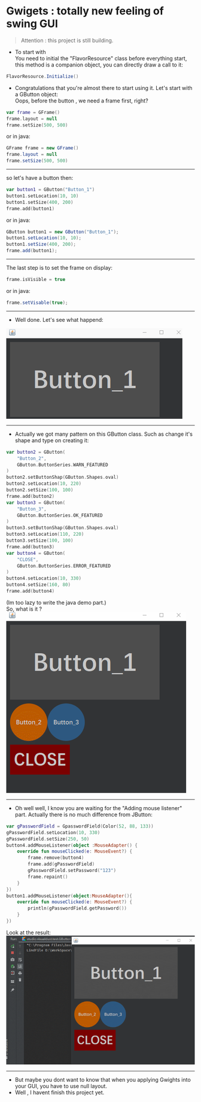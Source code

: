 # Gwigets : totally new feeling of swing GUI

> Attention : this project is still building.

* To start with  
You need to initial the "FlavorResource" class before everything start, this method is a companion object, you can directly draw a call to it:  
```java
FlavorResource.Initialize()
```  
* Congratulations that you're almost there to start using it. Let's start with a GButton object:   
Oops, before the button , we need a frame first, right?
```kotlin
var frame = GFrame()
frame.layout = null
frame.setSize(500, 500)
```
or in java:  
```java
GFrame frame = new GFrame()
frame.layout = null
frame.setSize(500, 500)
```

---   

so let's have a button then:
```kotlin
var button1 = GButton("Button_1")
button1.setLocation(10, 10)
button1.setSize(400, 200)
frame.add(button1)
```  
or in java:
```java
GButton button1 = new GButton("Button_1");
button1.setLocation(10, 10);
button1.setSize(400, 200);
frame.add(button1);
```  

---   

The last step is to set the frame on display:   
```kotlin
frame.isVisible = true
```   
or in java:
```java
frame.setVisable(true);
```   

---

* Well done. Let's see what happend:  
  
  
![demo001](./readme/demo001.gif)

---  
   
* Actually we got many pattern on this GButton class. Such as change it's shape and type on creating it:
```kotlin
var button2 = GButton(
    "Button_2",
    GButton.ButtonSeries.WARN_FEATURED
)
button2.setButtonShap(GButton.Shapes.oval)
button2.setLocation(10, 220)
button2.setSize(100, 100)
frame.add(button2)
var button3 = GButton(
    "Button_3",
    GButton.ButtonSeries.OK_FEATURED
)
button3.setButtonShap(GButton.Shapes.oval)
button3.setLocation(110, 220)
button3.setSize(100, 100)
frame.add(button3)
var button4 = GButton(
    "CLOSE",
    GButton.ButtonSeries.ERROR_FEATURED
)
button4.setLocation(10, 330)
button4.setSize(160, 80)
frame.add(button4)
```   
(Im too lazy to write the java demo part.)  
So, what is it ?  
![demo001](./readme/demo002.gif)  

---  
   
* Oh well well, I know you are waiting for the "Adding mouse listener" part. Actually there is no much difference from JButton:  

```kotlin
var gPasswordField = GpasswordField(Color(52, 88, 133))
gPasswordField.setLocation(10, 330)
gPasswordField.setSize(250, 50)
button4.addMouseListener(object :MouseAdapter() {
    override fun mouseClicked(e: MouseEvent?) {
        frame.remove(button4)
        frame.add(gPasswordField)
        gPasswordField.setPassword("123")
        frame.repaint()
    }
})
button1.addMouseListener(object:MouseAdapter(){
    override fun mouseClicked(e: MouseEvent?) {
        println(gPasswordField.getPassword())
    }
})
```  
Look at the result:  
![demo001](./readme/demo003.gif)   

---   
   
* But maybe you dont want to know that when you applying Gwights into your GUI, you have to use null layout.  
* Well , I havent finish this project yet.
